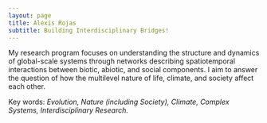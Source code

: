```yaml
---
layout: page
title: Alexis Rojas
subtitle: Building Interdisciplinary Bridges!
---
```

My research program focuses on understanding the structure and dynamics of global-scale systems through networks describing spatiotemporal interactions between biotic, abiotic, and social components. I aim to answer the question of how the multilevel nature of life, climate, and society affect each other. 

Key words: _Evolution, Nature (including Society), Climate, Complex Systems, Interdisciplinary Research._
